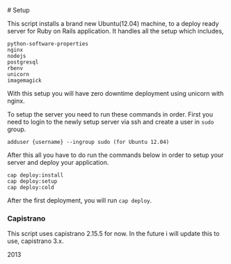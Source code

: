 # Setup

This script installs a brand new Ubuntu(12.04) machine, to a deploy ready
server for Ruby on Rails application. It handles all the setup which includes,

```
python-software-properties
nginx
nodejs
postgresql
rbenv
unicorn
imagemagick
```

With this setup you will have zero downtime deployment using unicorn with nginx.

To setup the server you need to run these commands in order. First you need to login to the newly setup server via ssh and create a user in ```sudo``` group.

```
adduser {username} --ingroup sudo (for Ubuntu 12.04)
```

After this all you have to do run the commands below in order to setup your server and deploy your application.

```
cap deploy:install
cap deploy:setup
cap deploy:cold
```

After the first deployment, you will run ```cap deploy```.

### Capistrano

This script uses capistrano 2.15.5 for now. In the future i will update this to use, capistrano 3.x.

2013
